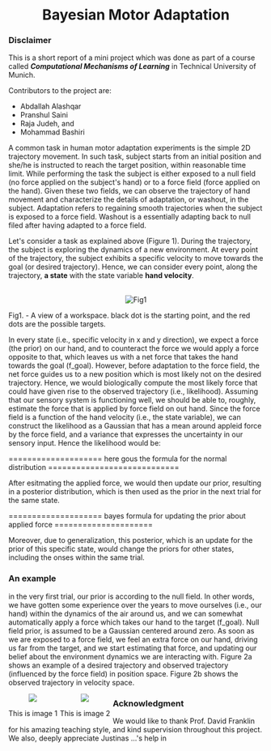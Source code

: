 <h1 align="center"> Bayesian Motor Adaptation </h1>

### Disclaimer
This is a short report of a mini project which was done as part of a course
called ***Computational Mechanisms of Learning*** in Technical University of Munich.

Contributors to the project are:
- Abdallah Alashqar
- Pranshul Saini
- Raja Judeh, and
- Mohammad Bashiri

A common task in human motor adaptation experiments is the simple 2D trajectory movement. 
In such task, subject starts from an initial position and she/he is instructed to reach the 
target position, within reasonable time limit.
While performing the task the subject is either exposed to a null field (no force applied 
on the subject's hand) or to a force field (force applied on the hand). Given these two
fields, we can observe the trajectory of hand movement and characterize the details of 
adaptation, or washout, in the subject. Adaptation refers to regaining smooth trajectories
when the subject is exposed to a force field. Washout is a essentially adapting back to
null filed after having adapted to a force field.

Let's consider a task as explained above (Figure 1). During the trajectory, the subject 
is exploring the dynamics of a new environment. At every point of the trajectory, the 
subject exhibits a specific velocity to move towards the goal (or desired trajectory).
Hence, we can consider every point, along the trajectory, **a state** with the state 
variable **hand velocity**.

<p align="center">
	<br>
	<img src="https://github.com/mohammadbashiri93/BayesianMotorAdaptation/blob/master/Figures/workspace.jpg" alt="Fig1">
    <figcaption>Fig1. - A view of a workspace. black dot is the starting point, and the red dots are the possible targets.</figcaption>
</p>

In every state (i.e., specific velocity in x and y direction), we expect a force (the prior) 
on our hand, and to counteract the force we would apply a force opposite to that, which 
leaves us with a net force that takes the hand towards the goal (f_goal). However, before adaptation
to the force field, the net force guides us to a new position which is most likely not on the
desired trajectory. Hence, we would biologically compute the most likely force that could have given 
rise to the observed trajectory (i.e., likelihood). Assuming that our sensory system is functioning
well, we should be able to, roughly, estimate the force that is applied by force field on out hand.
Since the force field is a function of the hand velocity (i.e., the state variable), we can construct
the likelihood as a Gaussian that has a mean around appleid force by the force field, and a variance 
that expresses the uncertainty in our sensory input. Hence the likelihood would be:

==================== here gous the formula for the normal distribution ============================

After esitmating the applied force, we would then update our prior, resulting in a posterior distribution,
which is then used as the prior in the next trial for the same state.

==================== bayes formula for updating the prior about applied force =====================

Moreover, due to generalization, this posterior, which is an update for the prior of this specific state,
would change the priors for other states, including the onses within the same trial.

### An example

in the very first trial, our prior is according to the null field. In other words, we have gotten some
experience over the years to move ourselves (i.e., our hand) within the dynamics of the air around us,
and we can somewhat automatically apply a force which takes our hand to the target (f_goal). Null field 
prior, is assumed to be a Gaussian centered around zero. As soon as we are exposed to a force field, we 
feel an extra force on our hand, driving us far from the target, and we start estimating that force, and
updating our belief about the environment dynamics we are interacting with. Figure 2a shows an example of
a desired trajectory and observed trajectory (influenced by the force field) in position space. Figure 2b
shows the observed trajectory in velocity space.


<div align="center">
    <div style="float:left;margin-right:5px;">
        <img src=https://github.com/mohammadbashiri93/BayesianMotorAdaptation/blob/master/Figures/trajectories.jpg"  />
        <p style="text-align:center;">This is image 1</p>
    </div>
    <div style="float:left;margin-right:5px;">
        <img src="https://github.com/mohammadbashiri93/BayesianMotorAdaptation/blob/master/Figures/state_variable(while).jpg" />
        <p style="text-align:center;">This is image 2</p>
    </div>
</div>

### Acknowledgment

We would like to thank Prof. David Franklin for his amazing teaching style, and 
kind supervision throughout this project. We also, deeply appreciate Justinas ...'s
help in 